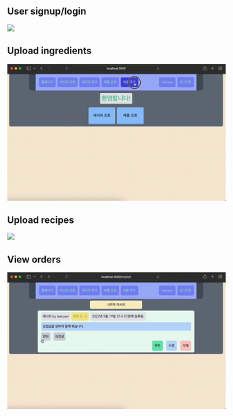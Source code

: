 ## User signup/login

<img src="./signupLogin.gif"/>

## Upload ingredients

<img src="./uploadIngredient.gif"/>

## Upload recipes

<img src="./uploadRecipe.gif"/>

## View orders

<img src="./viewOrder.gif"/>
